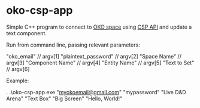 # oko-csp-app

Simple C++ program to connect to [OKO space](https://app.oko.live/) using [CSP API](https://connected-spaces-platform.net/api/library_root.html#full-api) and update a text component.

Run from command line, passing relevant parameters:

"oko_email" // argv[1]
"plaintext_password" // argv[2]
"Space Name" // argv[3]
"Component Name" // argv[4]
"Entity Name" // argv[5]
"Text to Set" // argv[6]

Example:

. .\oko-csp-app.exe "myokoemail@gmail.com" "mypassword" "Live D&D Arena" "Text Box" "Big Screen" "Hello, World!"
